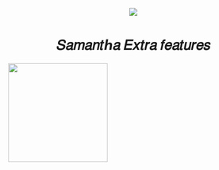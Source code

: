 
<p align="center">
  <img src="https://telegra.ph/file/7a0a55fe30dd8ddc65c89.jpg">
</p>
<h1 align="center">
  <b>𝑆𝑎𝑚𝑎𝑛𝑡ℎ𝑎 𝐸𝑥𝑡𝑟𝑎 𝑓𝑒𝑎𝑡𝑢𝑟𝑒𝑠</b>
</h1>

<p><a href="https://heroku.com/deploy?template=https://github.com/ATHIF-EFX/Samantha-Extra-Features"> <img src="https://img.shields.io/badge/Deploy%20To%20Heroku-blueviolet?style=for-the-badge&logo=heroku" width="200""/></a></p>


